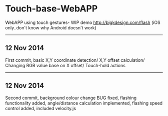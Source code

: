 Touch-base-WebAPP
=================

WebAPP using touch gestures- WIP demo  http://bigkdesign.com/flash (iOS only..don't know why Android doesn't work)



------------------------
12 Nov 2014
------------------------
First commit, basic X,Y coordinate detection/ X,Y offset calculation/ Changing RGB value base on X offset/ Touch-hold actions

------------------------
12 Nov 2014
------------------------
Second commit, background colour change BUG fixed, flashing functionality added, angle/distance calculation implemented, flashing speed control added, included velocity.js
